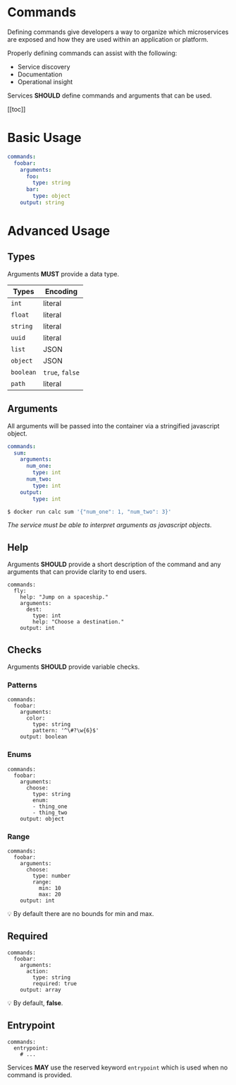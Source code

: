 # Commands
Defining commands give developers a way to organize which microservices are exposed and how they are used within an application or platform.

Properly defining commands can assist with the following:
  - Service discovery
  - Documentation
  - Operational insight

Services **SHOULD** define commands and arguments that can be used.

[[toc]]


# Basic Usage

```yaml
commands:
  foobar:
    arguments:
      foo:
        type: string
      bar:
        type: object
    output: string
```

# Advanced Usage

## Types

Arguments **MUST** provide a data type.

| Types     | Encoding        |
| --------- | --------------- |
| `int`     | literal         |
| `float`   | literal         |
| `string`  | literal         |
| `uuid`    | literal         |
| `list`    | JSON            |
| `object`  | JSON            |
| `boolean` | `true`, `false` |
| `path`    | literal         |

## Arguments

All arguments will be passed into the container via a stringified javascript object.

```yaml
commands:
  sum:
    arguments:
      num_one:
        type: int
      num_two:
        type: int
    output:
        type: int
```

```sh
$ docker run calc sum '{"num_one": 1, "num_two": 3}'
```

*The service must be able to interpret arguments as javascript objects.*

## Help

Arguments **SHOULD** provide a short description of the command and any arguments that can provide clarity to end users.

```yaml{3,7}
commands:
  fly:
    help: "Jump on a spaceship."
    arguments:
      dest:
        type: int
        help: "Choose a destination."
    output: int
```

## Checks

Arguments **SHOULD** provide variable checks.

### Patterns

```yaml{6}
commands:
  foobar:
    arguments:
      color:
        type: string
        pattern: '^\#?\w{6}$'
    output: boolean
```

### Enums

```yaml{6}
commands:
  foobar:
    arguments:
      choose:
        type: string
        enum:
        - thing_one
        - thing_two
    output: object
```

### Range

```yaml{6,7,8}
commands:
  foobar:
    arguments:
      choose:
        type: number
        range:
          min: 10
          max: 20
    output: int
```

:bulb: By default there are no bounds for min and max.

## Required

```yaml{6}
commands:
  foobar:
    arguments:
      action:
        type: string
        required: true
    output: array
```

:bulb: By default, **false**.


## Entrypoint

```yaml{2}
commands:
  entrypoint:
    # ...
```

Services **MAY** use the reserved keyword `entrypoint` which is used when no command is provided.
